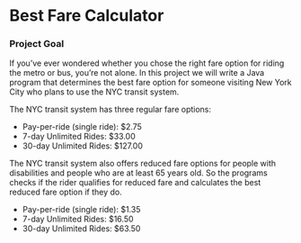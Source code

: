 # Best Fare Calculator

### Project Goal
If you’ve ever wondered whether you chose the right fare option for riding the metro or bus, you’re not alone. In this project we will write a Java program that determines the best fare option for someone visiting New York City who plans to use the NYC transit system.

The NYC transit system has three regular fare options:
* Pay-per-ride (single ride): $2.75
* 7-day Unlimited Rides: $33.00
* 30-day Unlimited Rides: $127.00

The NYC transit system also offers reduced fare options for people with disabilities and people who are at least 65 years old. So the programs checks if the rider qualifies for reduced fare and calculates the best reduced fare option if they do.

* Pay-per-ride (single ride): $1.35
* 7-day Unlimited Rides: $16.50
* 30-day Unlimited Rides: $63.50
